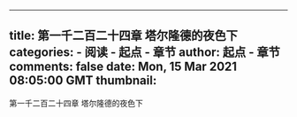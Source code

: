 
---
title: 第一千二百二十四章 塔尔隆德的夜色下
categories: 
    - 阅读
    - 起点 - 章节
author: 起点 - 章节
comments: false
date: Mon, 15 Mar 2021 08:05:00 GMT
thumbnail: 
---

<div>   
第一千二百二十四章 塔尔隆德的夜色下  
</div>
            